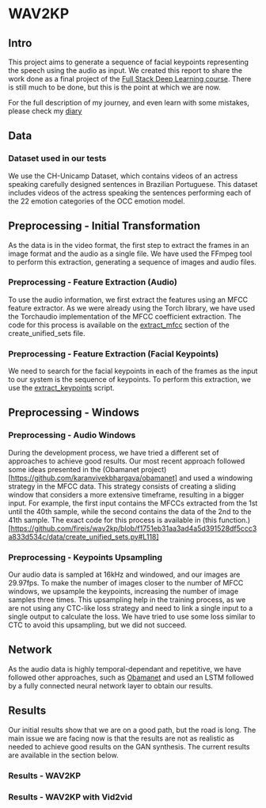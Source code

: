 # WAV2KP

## Intro
This project aims to generate a sequence of facial keypoints representing the speech using the audio as input. 
We created this report to share the work done as a final project of the [Full Stack Deep Learning course](https://fullstackdeeplearning.com/spring2021/). There is still much to be done, but this is the point at which we are now. 

For the full description of my journey, and even learn with some mistakes, please check my [diary](https://github.com/fireis/wav2kp/blob/main/docs/diary.md)

## Data

### Dataset used in our tests
We use the CH-Unicamp Dataset, which contains videos of an actress speaking carefully designed sentences in Brazilian Portuguese. This dataset includes videos of the actress speaking the sentences performing each of the 22 emotion categories of the OCC emotion model.

## Preprocessing - Initial Transformation
As the data is in the video format, the first step to extract the frames in an image format and the audio as a single file. We have used the FFmpeg tool to perform this extraction, generating a sequence of images and audio files. 

### Preprocessing - Feature Extraction (Audio)
To use the audio information, we first extract the features using an MFCC feature extractor. As we were already using the Torch library, we have used the Torchaudio implementation of the MFCC coefficient extraction. The code for this process is available on the [extract_mfcc](https://github.com/fireis/wav2kp/blob/f1751eb31aa3ad4a5d391528df5ccc3a833d534c/data/create_unified_sets.py#L80) section of the create_unified_sets file. 

### Preprocessing - Feature Extraction (Facial Keypoints)
We need to search for the facial keypoints in each of the frames as the input to our system is the sequence of keypoints. To perform this extraction, we use the [extract_keypoints](https://github.com/fireis/wav2kp/blob/main/utils/extract_keypoints.py) script. 

## Preprocessing -  Windows

### Preprocessing - Audio Windows
During the development process, we have tried a different set of approaches to achieve good results. Our most recent approach followed some ideas presented in the (Obamanet project)[https://github.com/karanvivekbhargava/obamanet] and used a windowing strategy in the MFCC data. This strategy consists of creating a sliding window that considers a more extensive timeframe, resulting in a bigger input. For example, the first input contains the MFCCs extracted from the 1st until the 40th sample, while the second contains the data of the 2nd to the 41th sample. The exact code for this process is available in (this function.)[https://github.com/fireis/wav2kp/blob/f1751eb31aa3ad4a5d391528df5ccc3a833d534c/data/create_unified_sets.py#L118] 

### Preprocessing - Keypoints Upsampling
Our audio data is sampled at 16kHz and windowed, and our images are 29.97fps. To make the number of images closer to the number of MFCC windows, we upsample the keypoints, increasing the number of image samples three times. This upsampling help in the training process, as we are not using any CTC-like loss strategy and need to link a single input to a single output to calculate the loss. We have tried to use some loss similar to CTC to avoid this upsampling, but we did not succeed. 

## Network
As the audio data is highly temporal-dependant and repetitive, we have followed other approaches, such as [Obamanet](https://github.com/karanvivekbhargava/obamanet) and used an LSTM followed by a fully connected neural network layer to obtain our results. 

## Results
Our initial results show that we are on a good path, but the road is long. The main issue we are facing now is that the results are not as realistic as needed to achieve good results on the GAN synthesis. The current results are available in the section below. 

### Results - WAV2KP


### Results - WAV2KP with Vid2vid
